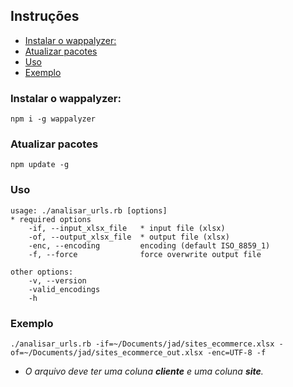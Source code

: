 ## Instruções
<!-- MarkdownTOC -->

- [Instalar o wappalyzer:](#instalar-o-wappalyzer)
- [Atualizar pacotes](#atualizar-pacotes)
- [Uso](#uso)
- [Exemplo](#exemplo)

<!-- /MarkdownTOC -->

<a id="instalar-o-wappalyzer"></a>
### Instalar o wappalyzer: 
```
npm i -g wappalyzer
```

<a id="atualizar-pacotes"></a>
### Atualizar pacotes
```
npm update -g
```

<a id="uso"></a>
### Uso
```
usage: ./analisar_urls.rb [options]
* required options
    -if, --input_xlsx_file   * input file (xlsx)
    -of, --output_xlsx_file  * output file (xlsx)
    -enc, --encoding         encoding (default ISO_8859_1)
    -f, --force              force overwrite output file

other options:
    -v, --version            
    -valid_encodings         
    -h                       
```

<a id="exemplo"></a>
### Exemplo
```
./analisar_urls.rb -if=~/Documents/jad/sites_ecommerce.xlsx -of=~/Documents/jad/sites_ecommerce_out.xlsx -enc=UTF-8 -f
```

* *O arquivo deve ter uma coluna **cliente** e uma coluna **site**.*